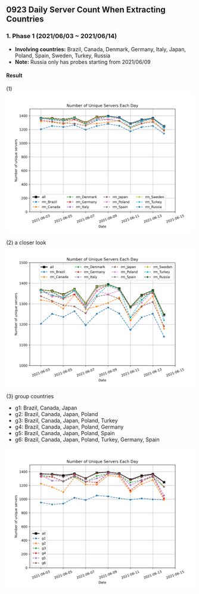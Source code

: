## 0923 Daily Server Count When Extracting Countries

### 1. Phase 1 (2021/06/03 ~ 2021/06/14)

  - **Involving countries:** Brazil, Canada, Denmark, Germany, Italy, Japan, Poland, Spain, Sweden, Turkey, Russia
  - **Note:** Russia only has probes starting from 2021/06/09

#### Result
(1)  
<img src="/images/country-cf.png" width="600">  

(2) a closer look  
<img src="/images/country-cf-close.png" width="600">  

(3) group countries  
- g1: Brazil, Canada, Japan
- g2: Brazil, Canada, Japan, Poland
- g3: Brazil, Canada, Japan, Poland, Turkey
- g4: Brazil, Canada, Japan, Poland, Germany
- g5: Brazil, Canada, Japan, Poland, Spain
- g6: Brazil, Canada, Japan, Poland, Turkey, Germany, Spain  
<img src="/images/country-cf-g1.png" width="600">
